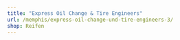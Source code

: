 ```yaml
---
title: "Express Oil Change & Tire Engineers"
url: /memphis/express-oil-change-und-tire-engineers-3/
shop: Reifen
---
```

